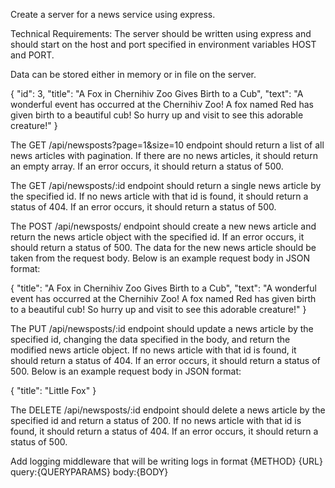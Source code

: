 Create a server for a news service using express.

Technical Requirements:
The server should be written using express and should start on the host and port specified in environment variables HOST and PORT.

Data can be stored either in memory or in file on the server.

{
  "id": 3,
  "title": "A Fox in Chernihiv Zoo Gives Birth to a Cub",
  "text": "A wonderful event has occurred at the Chernihiv Zoo! A fox named Red has given birth to a beautiful cub! So hurry up and visit to see this adorable creature!"
}

The GET /api/newsposts?page=1&size=10 endpoint should return a list of all news articles with pagination. If there are no news articles, it should return an empty array. If an error occurs, it should return a status of 500.

The GET /api/newsposts/:id endpoint should return a single news article by the specified id. If no news article with that id is found, it should return a status of 404. If an error occurs, it should return a status of 500.

The POST /api/newsposts/ endpoint should create a new news article and return the news article object with the specified id. If an error occurs, it should return a status of 500. The data for the new news article should be taken from the request body. Below is an example request body in JSON format:

{
  "title": "A Fox in Chernihiv Zoo Gives Birth to a Cub",
  "text": "A wonderful event has occurred at the Chernihiv Zoo! A fox named Red has given birth to a beautiful cub! So hurry up and visit to see this adorable creature!"
}

The PUT /api/newsposts/:id endpoint should update a news article by the specified id, changing the data specified in the body, and return the modified news article object. If no news article with that id is found, it should return a status of 404. If an error occurs, it should return a status of 500. Below is an example request body in JSON format:

{
  "title": "Little Fox"
}

The DELETE /api/newsposts/:id endpoint should delete a news article by the specified id and return a status of 200. If no news article with that id is found, it should return a status of 404. If an error occurs, it should return a status of 500.

Add logging middleware that will be writing logs in format {METHOD} {URL} query:{QUERYPARAMS} body:{BODY}
